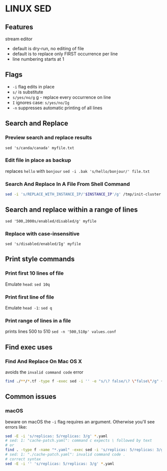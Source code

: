 # LINUX SED

## Features
stream editor
- default is dry-run, no editing of file
- default is to replace only FIRST occurrence per line
- line numbering starts at 1

## Flags
- `-i` flag edits in place
- `s/` is substitute
- `s/yes/no/g` g - replace every occurrence on line
- `I` ignores case: `s/yes/no/Ig`
- `-n` suppresses automatic printing of all lines

## Search and Replace

### Preview search and replace results

`sed 's/canda/canada' myfile.txt`

### Edit file in place as backup

replaces `hello` with `bonjour`
`sed -i .bak 's/hello/bonjour/' file.txt`

### Search And Replace In A File From Shell Command

```bash
sed -i 's/REPLACE_WITH_INSTANCE_IP/'$INSTANCE_IP'/g' /tmp/init-cluster.sh
```

## Search and replace within a range of lines
`sed '500,2000s/enabled/disabled/g' myfile`

### Replace with case-insensitive
`sed 's/disabled/enabled/Ig' myfile`

## Print style commands

### Print first 10 lines of file
Emulate `head`: `sed 10q`

### Print first line of file
Emulate `head -1`: `sed q`

### Print range of lines in a file
prints lines 500 to 510
`sed -n '500,510p' values.conf`

## Find exec uses

### Find And Replace On Mac OS X

avoids the `invalid command code` error

```bash
find ./**/*.tf -type f -exec sed -i '' -e "s/\? false/\? \"false\"/g" {} \;
```

## Common issues

### macOS
beware on macOS the `-i` flag requires an argument.
Otherwise you'll see errors like:
```bash
sed -E -i 's/replicas: 5/replicas: 3/g' *.yaml
# sed: 1: "cache-patch.yaml": command c expects \ followed by text
# or
find . -type f -name "*.yaml" -exec sed -i 's/replicas: 5/replicas: 3/g' {} + 
# sed: 1: "./cache-patch.yaml": invalid command code .
# correct syntax
sed -E -i '' 's/replicas: 5/replicas: 3/g' *.yaml
```  